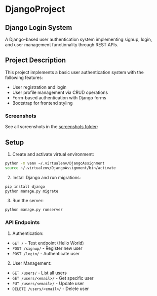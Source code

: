 # DjangoProject
## Django Login System

A Django-based user authentication system implementing signup, login, and user management functionality through REST APIs.

## Project Description

This project implements a basic user authentication system with the following features:
- User registration and login 
- User profile management via CRUD operations
- Form-based authentication with Django forms
- Bootstrap for frontend styling

### Screenshots
See all screenshots in the [screenshots folder](https://github.com/hppanpaliya/DjangoProject/tree/main/screenshots#readme):

## Setup

1. Create and activate virtual environment:
```bash
python -m venv ~/.virtualenv/DjangoAssignment
source ~/.virtualenv/DjangoAssignment/bin/activate
```

2. Install Django and run migrations:
```bash
pip install django
python manage.py migrate
```

3. Run the server:
```bash
python manage.py runserver
```

### API Endpoints

1. Authentication:
- `GET /` - Test endpoint (Hello World)
- `POST /signup/` - Register new user
- `POST /login/` - Authenticate user

2. User Management:
- `GET /users/` - List all users
- `GET /users/<email>/` - Get specific user
- `PUT /users/<email>/` - Update user
- `DELETE /users/<email>/` - Delete user
